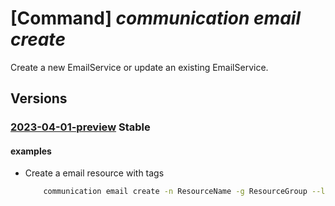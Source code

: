 # [Command] _communication email create_

Create a new EmailService or update an existing EmailService.

## Versions

### [2023-04-01-preview](/Resources/mgmt-plane/L3N1YnNjcmlwdGlvbnMve30vcmVzb3VyY2Vncm91cHMve30vcHJvdmlkZXJzL21pY3Jvc29mdC5jb21tdW5pY2F0aW9uL2VtYWlsc2VydmljZXMve30=/2023-04-01-preview.xml) **Stable**

<!-- mgmt-plane /subscriptions/{}/resourcegroups/{}/providers/microsoft.communication/emailservices/{} 2023-04-01-preview -->

#### examples

- Create a email resource with tags
    ```bash
        communication email create -n ResourceName -g ResourceGroup --location global --data-location unitedstates --tags "{tag:tag}"
    ```
